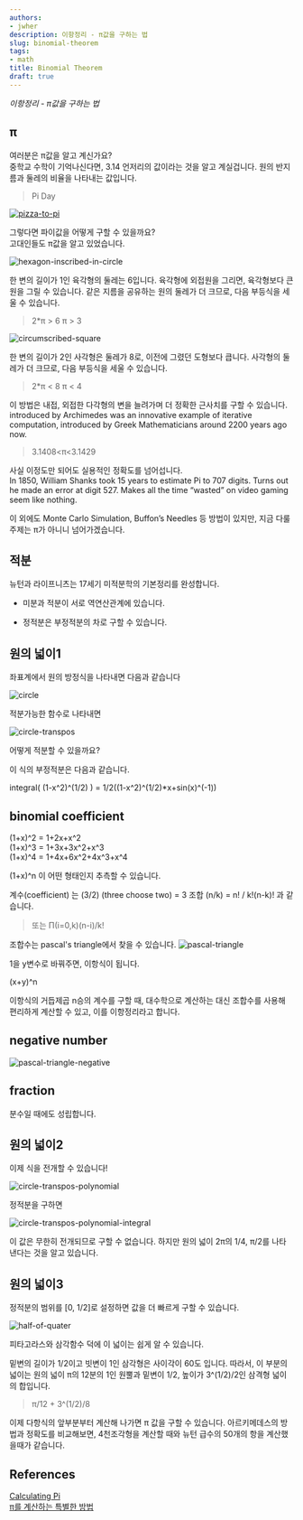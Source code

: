 ```yaml
---
authors:
- jwher
description: 이항정리 - π값을 구하는 법
slug: binomial-theorem
tags:
- math
title: Binomial Theorem
draft: true
---
```


<!-- ![]() -->
*이항정리 - π값을 구하는 법*
<!--truncate-->

##  π

여러분은 π값을 알고 계신가요?  
중학교 수학이 기억나신다면, 3.14 언저리의 값이라는 것을 알고 계실겁니다.
원의 반지름과 둘레의 비율을 나타내는 값입니다.

> Pi Day  

[![pizza-to-pi](pizza_to_pi.gif)](https://twitter.com/AlexKontorovich/status/1236008125645434885?ref_src=twsrc%5Etfw)

그렇다면 파이값을 어떻게 구할 수 있을까요?  
고대인들도 π값을 알고 있었습니다.

![hexagon-inscribed-in-circle](hexagon-inscribed-in-circle.png)

한 변의 길이가 1인 육각형의 둘레는 6입니다.
육각형에 외접원을 그리면, 육각형보다 큰 원을 그릴 수 있습니다.
같은 지름을 공유하는 원의 둘레가 더 크므로, 다음 부등식을 세울 수 있습니다.

> 2*π > 6
> π > 3

![circumscribed-square](circumscribed-square.png)

한 변의 길이가 2인 사각형은 둘레가 8로, 이전에 그렸던 도형보다 큽니다.
사각형의 둘레가 더 크므로, 다음 부등식을 세울 수 있습니다.

> 2*π < 8
> π < 4

이 방법은 내접, 외접한 다각형의 변을 늘려가며 더 정확한 근사치를 구할 수 있습니다.
introduced by Archimedes was an innovative example of iterative computation, introduced by Greek Mathematicians around 2200 years ago now.

> 3.1408<π<3.1429

사실 이정도만 되어도 실용적인 정확도를 넘어섭니다.  
In 1850, William Shanks took 15 years to estimate Pi to 707 digits. Turns out he made an error at digit 527. Makes all the time “wasted” on video gaming seem like nothing.

이 외에도 Monte Carlo Simulation, Buffon’s Needles 등 방법이 있지만,
지금 다룰 주제는 π가 아니니 넘어가겠습니다.

## 적분

<!-- 아이작 뉴턴, 고드프리트 빌헬름 라이프니츠 -->
뉴턴과 라이프니츠는 17세기 미적분학의 기본정리를 완성합니다.

* 미분과 적분이 서로 역연산관계에 있습니다.

* 정적분은 부정적분의 차로 구할 수 있습니다.

## 원의 넓이1
좌표계에서 원의 방정식을 나타내면 다음과 같습니다

![circle](circle.png)

적분가능한 함수로 나타내면

![circle-transpos](circle-tranpos.png)

어떻게 적분할 수 있을까요?

이 식의 부정적분은 다음과 같습니다.

integral( (1-x^2)^(1/2) ) = 1/2((1-x^2)^(1/2)*x+sin(x)^(-1))

## binomial coefficient

(1+x)^2 = 1+2x+x^2  
(1+x)^3 = 1+3x+3x^2+x^3  
(1+x)^4 = 1+4x+6x^2+4x^3+x^4  

(1+x)^n 이 어떤 형태인지 추측할 수 있습니다.

계수(coefficient) 는 (3/2) (three choose two) = 3
조합 (n/k) = n! / k!(n-k)! 과 같습니다.

> 또는 Π(i=0,k)(n-i)/k!

조합수는 pascal's triangle에서 찾을 수 있습니다.
![pascal-triangle](pascal-triangle.png)

1을 y변수로 바꿔주면, 이항식이 됩니다.

(x+y)^n

이항식의 거듭제곱 n승의 계수를 구할 때,
대수학으로 계산하는 대신 조합수를 사용해 편리하게 계산할 수 있고,
이를 이항정리라고 합니다.

## negative number

<!-- natural numbers(N) - integers(Z) - rational(Q) - real(R) - complex(C) -->
![pascal-triangle-negative](pascal-triangle-negative.png)

## fraction

분수일 때에도 성립합니다.

## 원의 넓이2

이제 식을 전개할 수 있습니다!

![circle-transpos-polynomial](circle-transpos-polynomial.png)

정적분을 구하면

![circle-transpos-polynomial-integral](circle-transpos-polynomial-integral.png)

이 값은 무한히 전개되므로 구할 수 없습니다.
하지만 원의 넓이 2π의 1/4, π/2를 나타낸다는 것을 알고 있습니다.

## 원의 넓이3
정적분의 범위를 [0, 1/2]로 설정하면
값을 더 빠르게 구할 수 있습니다.

![half-of-quater](half-of-quarter.png)

피타고라스와 삼각함수 덕에 이 넓이는 쉽게 알 수 있습니다.

밑변의 길이가 1/2이고 빗변이 1인 삼각형은 사이각이 60도 입니다.
따라서, 이 부분의 넓이는 원의 넓이 π의 12분의 1인 원뿔과
밑변이 1/2, 높이가 3^(1/2)/2인 삼격형 넓이의 합입니다.

> π/12 + 3^(1/2)/8

이제 다항식의 앞부분부터 계산해 나가면 π 값을 구할 수 있습니다.
아르키메데스의 방법과 정확도를 비교해보면,
4천조각형을 계산할 때와 뉴턴 급수의 50개의 항을 계산했을때가 같습니다.

## References
[Calculating Pi](https://medium.com/swlh/calculating-pi-73ece2d3c9a9)  
[π를 계산하는 특별한 방법](https://www.youtube.com/watch?v=ZWwdAidVsZ8)  
